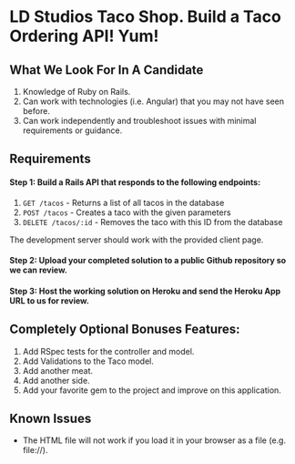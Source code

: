 # LD Studios Taco Shop.  Build a Taco Ordering API!  Yum!

## What We Look For In A Candidate

  1. Knowledge of Ruby on Rails.
  2. Can work with technologies (i.e. Angular) that you may not have seen before.
  3. Can work independently and troubleshoot issues with minimal requirements or guidance.

## Requirements

#### Step 1: Build a Rails API that responds to the following endpoints:

  1. `GET /tacos` - Returns a list of all tacos in the database
  2. `POST /tacos` - Creates a taco with the given parameters
  3. `DELETE /tacos/:id` - Removes the taco with this ID from the database

  The development server should work with the provided client page.

#### Step 2: Upload your completed solution to a public Github repository so we can review.

#### Step 3: Host the working solution on Heroku and send the Heroku App URL to us for review.

## Completely Optional Bonuses Features: 

  1.  Add RSpec tests for the controller and model.
  2.  Add Validations to the Taco model.
  3.  Add another meat.
  4.  Add another side.
  5.  Add your favorite gem to the project and improve on this application.

## Known Issues
  * The HTML file will not work if you load it in your browser as a file (e.g. file://).

